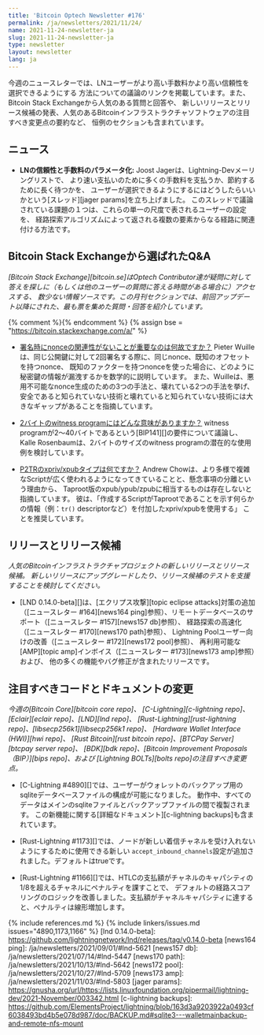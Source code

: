 ```yaml
---
title: 'Bitcoin Optech Newsletter #176'
permalink: /ja/newsletters/2021/11/24/
name: 2021-11-24-newsletter-ja
slug: 2021-11-24-newsletter-ja
type: newsletter
layout: newsletter
lang: ja
---
```

今週のニュースレターでは、LNユーザーがより高い手数料かより高い信頼性を選択できるようにする
方法についての議論のリンクを掲載しています。また、Bitcoin Stack Exchangeから人気のある質問と回答や、
新しいリリースとリリース候補の発表、人気のあるBitcoinインフラストラクチャソフトウェアの注目すべき変更点の要約など、
恒例のセクションも含まれています。

## ニュース

- **LNの信頼性と手数料のパラメータ化:** Joost Jagerは、Lightning-Devメーリングリストで、
  より速い支払いのために多くの手数料を支払うか、節約するために長く待つかを、
  ユーザーが選択できるようにするにはどうしたらいいかという[スレッド][jager params]を立ち上げました。
  このスレッドで議論されている課題の１つは、これらの単一の尺度で表されるユーザーの設定を、
  経路探索アルゴリズムによって返される複数の要素からなる経路に関連付ける方法です。

## Bitcoin Stack Exchangeから選ばれたQ&A

*[Bitcoin Stack Exchange][bitcoin.se]はOptech Contributor達が疑問に対して答えを探しに（もしくは他のユーザーの質問に答える時間がある場合に）アクセスする、
数少ない情報ソースです。この月刊セクションでは、前回アップデート以降にされた、最も票を集めた質問・回答を紹介しています。*

{% comment %}<!-- https://bitcoin.stackexchange.com/search?tab=votes&q=created%3a1m..%20is%3aanswer -->{% endcomment %}
{% assign bse = "https://bitcoin.stackexchange.com/a/" %}

- [<!--why-is-it-important-that-nonces-when-signing-not-be-related-->署名時にnonceの関連性がないことが重要なのは何故ですか？]({{bse}}110811)
  Pieter Wuilleは、同じ公開鍵に対して2回署名する際に、同じnonce、既知のオフセットを持つnonce、
  既知のファクターを持つnonceを使った場合に、どのように秘密鍵の情報が漏洩するかを数学的に説明しています。
  また、Wuilleは、悪用不可能なnonce生成のための3つの手法と、壊れている2つの手法を挙げ、
  安全であると知られていない技術と壊れていると知られていない技術には大きなギャップがあることを指摘しています。

- [<!--how-could-a-2-byte-witness-program-make-sense-->2バイトのwitness programにはどんな意味がありますか？]({{bse}}110660)
  witness programが2〜40バイトであるという[BIP141][]の要件について議論し、
  Kalle Rosenbaumは、2バイトのサイズのwitness programの潜在的な使用例を検討しています。

- [<!--what-is-the-xpriv-xpub-type-for-p2tr-->P2TRのxpriv/xpubタイプは何ですか？]({{bse}}110733)
  Andrew Chowは、より多様で複雑なScriptが広く使われるようになってきていることと、懸念事項の分離という理由から、
  Taproot版のxpub/ypub/zpubに相当するものは存在しないと指摘しています。
  彼は、「作成するScriptがTaprootであることを示す何らかの情報（例：`tr()` descriptorなど）を付加したxpriv/xpubを使用する」
  ことを推奨しています。

## リリースとリリース候補

*人気のBitcoinインフラストラクチャプロジェクトの新しいリリースとリリース候補。
新しいリリースにアップグレードしたり、リリース候補のテストを支援することを検討してください。*

- [LND 0.14.0-beta][]は、[エクリプス攻撃][topic eclipse attacks]対策の追加
  （[ニュースレター #164][news164 ping]参照）、リモートデータベースのサポート（[ニュースレター #157][news157 db]参照）、
  経路探索の高速化（[ニュースレター #170][news170 path]参照）、
  Lightning Poolユーザー向けの改善（[ニュースレター #172][news172 pool]参照）、
  再利用可能な[AMP][topic amp]インボイス（[ニュースレター #173][news173 amp]参照）および、
  他の多くの機能やバグ修正が含まれたリリースです。

## 注目すべきコードとドキュメントの変更

*今週の[Bitcoin Core][bitcoin core repo]、
[C-Lightning][c-lightning repo]、[Eclair][eclair repo]、[LND][lnd repo]、
[Rust-Lightning][rust-lightning repo]、[libsecp256k1][libsecp256k1 repo]、
[Hardware Wallet Interface (HWI)][hwi repo]、
[Rust Bitcoin][rust bitcoin repo]、[BTCPay Server][btcpay server repo]、
[BDK][bdk repo]、[Bitcoin Improvement Proposals（BIP）][bips repo]、および
[Lightning BOLTs][bolts repo]の注目すべき変更点。*

- [C-Lightning #4890][]では、ユーザーがウォレットのバックアップ用のsqliteデータベースファイルの構成が可能になりました。
  動作中、すべてのデータはメインのsqliteファイルとバックアップファイルの間で複製されます。
  この新機能に関する[詳細なドキュメント][c-lightning backups]も含まれています。

- [Rust-Lightning #1173][]では、ノードが新しい着信チャネルを受け入れないようにするために使用できる新しい
  `accept_inbound_channels`設定が追加されました。デフォルトはtrueです。

- [Rust-Lightning #1166][]では、HTLCの支払額がチャネルのキャパシティの1/8を超えるチャネルにペナルティを課すことで、
  デフォルトの経路スコアリングのロジックを改善しました。支払額がチャネルキャパシティに達すると、ペナルティは線形増加します。

{% include references.md %}
{% include linkers/issues.md issues="4890,1173,1166" %}
[lnd 0.14.0-beta]: https://github.com/lightningnetwork/lnd/releases/tag/v0.14.0-beta
[news164 ping]: /ja/newsletters/2021/09/01/#lnd-5621
[news157 db]: /ja/newsletters/2021/07/14/#lnd-5447
[news170 path]: /ja/newsletters/2021/10/13/#lnd-5642
[news172 pool]: /ja/newsletters/2021/10/27/#lnd-5709
[news173 amp]: /ja/newsletters/2021/11/03/#lnd-5803
[jager params]: https://gnusha.org/url/https://lists.linuxfoundation.org/pipermail/lightning-dev/2021-November/003342.html
[c-lightning backups]: https://github.com/ElementsProject/lightning/blob/163d3a9203922a0493cf6038493bd4b5e078d987/doc/BACKUP.md#sqlite3---walletmainbackup-and-remote-nfs-mount
